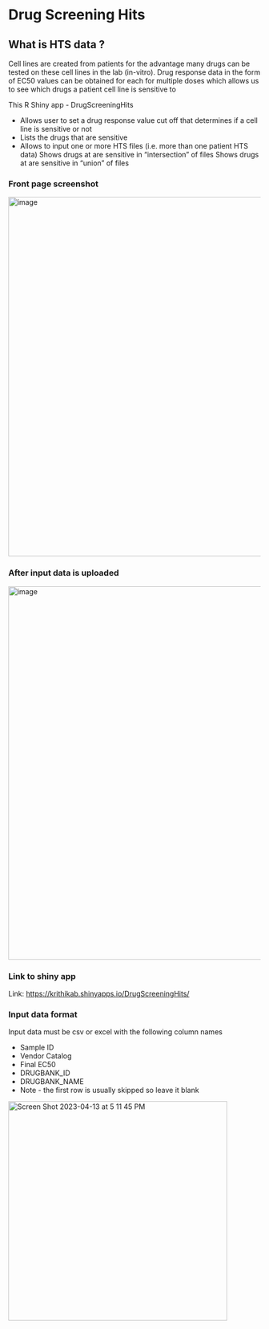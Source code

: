 # Drug Screening Hits

## What is HTS data ?

Cell lines are created from patients for the advantage many drugs can be tested on these cell lines in the lab (in-vitro).  Drug response data in the form of EC50 values can be obtained for each for multiple doses which allows us to see which drugs a patient cell line is sensitive to 

This R Shiny app - DrugScreeningHits 
* Allows user to set a drug response value cut off that determines if a cell line is sensitive or not
* Lists the drugs that are sensitive 
* Allows to input one or more HTS files (i.e. more than one patient HTS data)
Shows drugs at are sensitive in “intersection” of files
Shows drugs at are sensitive in “union” of files


### Front page screenshot 

<img width="716" alt="image" src="https://user-images.githubusercontent.com/1800604/231880860-0f099fba-9ffe-4aa1-8204-f5aa09c6bc86.png">


### After input data is uploaded

<img width="744" alt="image" src="https://user-images.githubusercontent.com/1800604/231880878-d86aa848-7d1b-422c-842d-e4ba14bec71b.png">

### Link to shiny app

Link: https://krithikab.shinyapps.io/DrugScreeningHits/

### Input data format
Input data must be csv or excel with the following column names
* Sample ID
* Vendor Catalog
* Final EC50
* DRUGBANK_ID
* DRUGBANK_NAME
* Note - the first row is usually skipped so leave it blank 

<img width="437" alt="Screen Shot 2023-04-13 at 5 11 45 PM" src="https://user-images.githubusercontent.com/1800604/231883840-819cb05e-8271-4c16-bf3d-d5649893b5d7.png">




